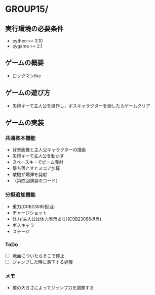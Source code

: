 # GROUP15/

## 実行環境の必要条件
* python >= 3.10
* pygame >= 2.1

## ゲームの概要
* ロックマンlike

## ゲームの遊び方
* 矢印キーで主人公を操作し，ボスキャラクターを倒したらゲームクリア

## ゲームの実装
### 共通基本機能
* 背景画像と主人公キャラクターの描画
* 矢印キーで主人公を動かす
* スペースキーでビーム発射
* 撃ち落とすとスコア加算
* 敵機が爆弾を発射
* （第四回演習のコード）

### 分担追加機能
* 重力(C0B23085担当)
* チャージショット
* 体力(主人公は体力表示あり)(C0B23065担当)
* ボスキャラ
* ステージ

### ToDo
- [ ] 地面についたらそこで停止
- [ ] ジャンプした時に落下する処理

### メモ
* 敵の大きさによってジャンプ力を調整する
